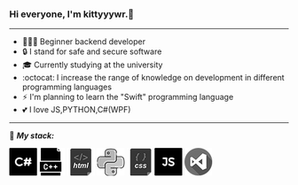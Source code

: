 ### Hi everyone, I'm kittyyywr.💫
___

- 👨🏻‍💻 Beginner backend developer
- 🔒 I stand for safe and secure software
- 🎓 Currently studying at the university
- :octocat:  I increase the range of knowledge on development in different programming languages
- ⚡ I'm planning to learn the "Swift" programming language
- :two_hearts: I love JS,PYTHON,C#(WPF)
___
       
 :briefcase: ***My stack:***
 
 ![c#](https://raw.githubusercontent.com/kittyyywr/kittyyywr/main/shortcut/c%23.png)![c++](https://raw.githubusercontent.com/kittyyywr/kittyyywr/main/shortcut/c%2B%2B.png) 
 ![html](https://raw.githubusercontent.com/kittyyywr/kittyyywr/main/shortcut/html.png) ![py](https://raw.githubusercontent.com/kittyyywr/kittyyywr/main/shortcut/py.png)
 ![css](https://raw.githubusercontent.com/kittyyywr/kittyyywr/main/shortcut/css.png)![js](https://raw.githubusercontent.com/kittyyywr/kittyyywr/main/shortcut/js.png)
![vs](https://raw.githubusercontent.com/kittyyywr/kittyyywr/main/shortcut/visual-studio.png)
